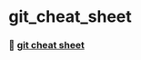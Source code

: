 # git_cheat_sheet
### :pushpin: <a href = "https://github.com/kanujoa/git_cheat_sheet/blob/main/Git%20Cheat%20Sheet.pdf"> git cheat sheet </a>
